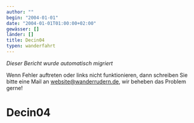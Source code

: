 ```yaml
---
author: ""
begin: "2004-01-01"
date: "2004-01-01T01:00:00+02:00"
gewässer: []
länder: []
title: Decin04
typen: wanderfahrt
---
```



*Dieser Bericht wurde automatisch migriert*

Wenn Fehler auftreten oder links nicht funktionieren, dann schreiben Sie bitte eine Mail an website@wanderrudern.de, wir beheben das Problem gerne!



# Decin04


